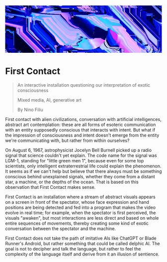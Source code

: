 ![img](./docs/cover.png)

# First Contact

> An interactive installation questioning our interpretation of exotic consciousness
>
> Mixed media, AI, generative art
>
> By Nino Filiu

First contact with alien civilizations, conversation with artificial intelligences, abstract art contemplation: these are all forms of esoteric communication with an entity supposedly conscious that interacts with intent. But what if the impression of consciousness and intent doesn't emerge from the entity we're communicating with, but rather from within ourselves?

On August 6, 1967, astrophysicist Jocelyn Bell Burnell picked up a radio signal that science couldn't yet explain. The code name for the signal was LGM-1, standing for "little green men 1", because even for some top scientists, only intelligent extraterrestrial life could explain the phenomenon. It seems as if we can't help but believe that there always must be something conscious behind unexplained signals, whether they come from a distant star, a machine, or the depths of the ocean. That is based on this observation that First Contact makes sense.

First Contact is an installation where a stream of abstract visuals appears on a screen in front of the spectator, whose face expression and hand positions are being detected and fed into a program that makes the video evolve in real time; for example, when the spectator is first perceived, the visuals "awaken", but most interactions are less direct and based on whole entire sequences of movements, thereby creating some kind of exotic conversation between the spectator and the machine.

First Contact does not take the path of imitative AIs like ChatGPT or Blade Runner's Android, but rather something that could be called delphic AI. The goal is not to decipher and talk the language, but rather to feel the complexity of the language itself and derive from it an illusion of sentience.
